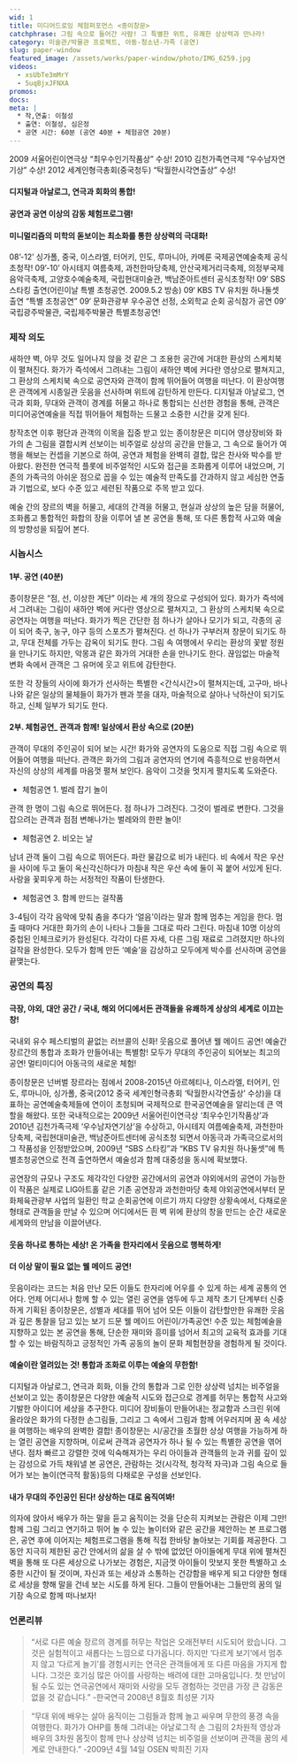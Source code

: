 ```yaml
---
wid: 1
title: 미디어드로잉 체험퍼포먼스 <종이창문>
catchphrase: 그림 속으로 들어간 사람! 그 특별한 위트, 유쾌한 상상력과 만나라!
category: 미술관/박물관 프로젝트, 아동-청소년-가족 (공연)
slug: paper-window
featured_image: /assets/works/paper-window/photo/IMG_6259.jpg
videos:
  - xsUbTe3mMrY
  - 5uqBjxJFNXA
promos:
docs:
meta: |
  * 작,연출: 이철성
  * 출연: 이철성, 심은정
  * 공연 시간: 60분 (공연 40분 + 체험공연 20분)
---
```


2009 서울어린이연극상 “최우수인기작품상” 수상!
2010 김천가족연극제 “우수남자연기상” 수상!
2012 세계인형극총회(중국청두) “탁월한시각연출상” 수상!


#### 디지털과 아날로그, 연극과 회화의 통합!

#### 공연과 공연 이상의 감동 체험프로그램!

#### 미니멀리즘의 미학의 돋보이는 최소화를 통한 상상력의 극대화!


08’-12’ 싱가폴, 중국, 이스라엘, 터어키, 인도, 루마니아, 카메룬 국제공연예술축제 공식초청작!
09’-10’ 아시테지 여름축제, 과천한마당축제, 안산국제거리극축제, 의정부국제음악극축제, 고양호수예술축제, 국립현대미술관, 백남준아트센터 공식초청작!
09‘ SBS 스타킹 출연(어린이날 특별 초청공연. 2009.5.2 방송)
09‘ KBS TV 유치원 하나둘셋 출연 “특별 초청공연”
09‘ 문화관광부 우수공연 선정, 소외학교 순회 공식참가 공연
09’ 국립광주박물관, 국립제주박물관 특별초청공연!


### 제작 의도

새하얀 벽, 아무 것도 일어나지 않을 것 같은 그 조용한 공간에 거대한 환상의 스케치북이 펼쳐진다. 화가가 즉석에서 그려내는 그림이 새하얀 벽에 커다란 영상으로 펼쳐지고, 그 환상의 스케치북 속으로 공연자와 관객이 함께 뛰어들어 여행을 떠난다. 이 환상여행은 관객에게 시종일관 웃음을 선사하며 위트에 감탄하게 만든다. 디지털과 아날로그, 연극과 회화, 무대와 관객이 경계를 허물고 하나로 통합되는 신선한 경험을 통해, 관객은 미디어공연예술을 직접 뛰어들어 체험하는 드물고 소중한 시간을 갖게 된다.

창작초연 이후 평단과 관객의 이목을 집중 받고 있는 종이창문은 미디어 영상장비와 화가의 손 그림을 결합시켜 선보이는 비주얼로 상상의 공간을 만들고, 그 속으로 들어가 여행을 해보는 컨셉을 기본으로 하여, 공연과 체험을 완벽히 결합, 많은 찬사와 박수를 받아왔다. 완전한 연극적 플롯에 비주얼적인 시도와 접근을 조화롭게 이루어 내었으며, 기존의 가족극의 아쉬운 점으로 꼽을 수 있는 예술적 만족도를 간과하지 않고 세심한 연출과 기법으로, 보다 수준 있고 세련된 작품으로 주목 받고 있다.

예술 간의 장르의 벽을 허물고, 세대의 간격을 허물고, 현실과 상상의 높은 담을 허물어, 조화롭고 통합적인 화합의 장을 이루어 낼 본 공연을 통해, 또 다른 통합적 사고와 예술의 방향성을 되짚어 본다.


### 시놉시스

#### 1부. 공연 (40분)

종이창문은 “점, 선, 이상한 계단” 이라는 세 개의 장으로 구성되어 있다. 화가가 즉석에서 그려내는 그림이 새하얀 벽에 커다란 영상으로 펼쳐지고, 그 환상의 스케치북 속으로 공연자는 여행을 떠난다. 화가가 찍은 간단한 점 하나가 살아나 모기가 되고, 각종의 공이 되어 축구, 농구, 야구 등의 스포츠가 펼쳐진다. 선 하나가 구부러져 창문이 되기도 하고, 무대 전체를 가두는 감옥이 되기도 한다. 그림 속 여행에서 우리는 환상의 꽃밭 정원을 만나기도 하지만, 악몽과 같은 화가의 거대한 손을 만나기도 한다. 끊임없는 마술적 변화 속에서 관객은 그 유머에 웃고 위트에 감탄한다.

또한 각 장들의 사이에 화가가 선사하는 특별한 <간식시간>이 펼쳐지는데, 고구마, 바나나와 같은 일상의 물체들이 화가가 펜과 붓을 대자, 마술적으로 살아나 낙하산이 되기도 하고, 신체 일부가 되기도 한다.

#### 2부. 체험공연_ 관객과 함께! 일상에서 환상 속으로 (20분)

관객이 무대의 주인공이 되어 보는 시간! 화가와 공연자의 도움으로 직접 그림 속으로 뛰어들어 여행을 떠난다. 관객은 화가의 그림과 공연자의 연기에 즉흥적으로 반응하면서 자신의 상상의 세계를 마음껏 펼쳐 보인다. 음악이 그것을 멋지게 펼치도록 도와준다.

* 체험공연 1. 벌레 잡기 놀이

관객 한 명이 그림 속으로 뛰어든다. 점 하나가 그려진다. 그것이 벌레로 변한다. 그것을 잡으려는 관객과 점점 변해나가는 벌레와의 한판 놀이!

* 체험공연 2. 비오는 날

남녀 관객 둘이 그림 속으로 뛰어든다. 파란 물감으로 비가 내린다. 비 속에서 작은 우산을 사이에 두고 둘이 옥신각신하다가 마침내 작은 우산 속에 둘이 꼭 붙어 서있게 된다. 사랑을 꽃피우게 하는 서정적인 작품이 탄생한다.

* 체험공연 3. 함께 만드는 걸작품

3-4팀이 각각 음악에 맞춰 춤을 추다가 ‘얼음’이라는 말과 함께 멈추는 게임을 한다. 멈출 때마다 거대한 화가의 손이 나타나 그들을 그대로 따라 그린다. 마침내 10명 이상의 중첩된 인체크로키가 완성된다. 각각이 다른 자세, 다른 그림 재료로 그려졌지만 하나의 걸작을 완성한다. 모두가 함께 만든 ‘예술’을 감상하고 모두에게 박수를 선사하며 공연을 끝맺는다.


### 공연의 특징

#### 극장, 야외, 대안 공간 / 국내, 해외 어디에서든 관객들을 유쾌하게 상상의 세계로 이끄는 창!

국내외 유수 페스티벌의 끝없는 러브콜의 신화! 웃음으로 풀어낸 웰 메이드 공연! 예술간 장르간의 통합과 조화가 만들어내는 특별함! 모두가 무대의 주인공이 되어보는 최고의 공연! 멀티미디어 아동극의 새로운 체험!

종이창문은 넌버벌 장르라는 점에서 2008-2015년 아르헤티나, 이스라엘, 터어키, 인도, 루마니아, 싱가폴, 중국(2012 중국 세계인형극총회 ‘탁월한시각연출상’ 수상)을 대표하는 공연예술축제들에 연이이 초청되며 국제적으로 한국공연예술을 알리는데 큰 역할을 해왔다. 또한 국내적으로는 2009년 서울어린이연극상 ‘최우수인기작품상’과 2010년 김천가족극제 ‘우수남자연기상’을 수상하고, 아시테지 여름예술축제, 과천한마당축제, 국립현대미술관, 백남준아트센터에 공식초청 되면서 아동극과 가족극으로서의 그 작품성을 인정받았으며, 2009년 “SBS 스타킹”과 “KBS TV 유치원 하나둘셋”에 특별초청공연으로 전격 출연하면서 예술성과 함께 대중성을 동시에 확보했다.

공연장의 규모나 구조도 제각각인 다양한 공간에서의 공연과 야외에서의 공연이 가능한 이 작품은 실제로 LIG아트홀 같은 기존 공연장과 과천한마당 축제 야외공연에서부터 문화체육관광부 사업의 일환인 학교 순회공연에 이르기 까지 다양한 상황속에서, 다채로운 형태로 관객들을 만날 수 있으며 어디에서든 흰 벽 위에 환상의 창을 만드는 순간 새로운 세계와의 만남을 이끌어낸다.

#### 웃음 하나로 통하는 세상! 온 가족을 한자리에서 웃음으로 행복하게!

#### 더 이상 말이 필요 없는 웰 메이드 공연!

웃음이라는 코드는 처음 만난 모든 이들도 한자리에 어우를 수 있게 하는 세계 공통의 언어다. 언제 어디서나 함께 할 수 있는 열린 공연을 염두에 두고 제작 초기 단계부터 신중하게 기획된 종이창문은, 성별과 세대를 뛰어 넘어 모든 이들이 감탄할만한 유쾌한 웃음과 깊은 통찰을 담고 있는 보기 드문 웰 메이드 어린이/가족공연! 수준 있는 체험예술을 지향하고 있는 본 공연을 통해, 단순한 재미와 흥미를 넘어서 최고의 교육적 효과를 기대할 수 있는 바람직하고 긍정적인 가족 공동의 놀이 문화 체험현장을 경험하게 될 것이다.

#### 예술이란 열려있는 것! 통합과 조화로 이루는 예술의 무한함!

디지털과 아날로그, 연극과 회화, 이들 간의 통합과 그로 인한 상상력 넘치는 비주얼을 선보이고 있는 종이창문은 다양한 예술적 시도와 접근으로 경계를 허무는 통합적 사고와 기발한 아이디어 세상을 추구한다. 미디어 장비들이 만들어내는 정교함과 스크린 위에 올라앉은 화가의 다정한 손그림들, 그리고 그 속에서 그림과 함께 어우러지며 꿈 속 세상을 여행하는 배우의 완벽한 결합! 종이창문는 시/공간을 초월한 상상 여행을 가능하게 하는 열린 공연을 지향하며, 이로써 관객과 공연자가 하나 될 수 있는 특별한 공연을 엮어낸다. 점차 빠르고 강렬한 것에 익숙해져가는 우리 아이들과 관객들의 눈과 귀를 깊이 있는 감성으로 가득 채워낼 본 공연은, 관람하는 것(시각적, 청각적 자극)과 그림 속으로 들어가 보는 놀이(연극적 활동)등의 다채로운 구성을 선보인다.

#### 내가 무대의 주인공인 된다! 상상하는 대로 움직여봐!

의자에 앉아서 배우가 하는 말을 듣고 움직이는 것을 단순히 지켜보는 관람은 이제 그만! 함께 그림 그리고 연기하고 뛰어 놀 수 있는 놀이터와 같은 공간을 제안하는 본 프로그램은, 공연 후에 이어지는 체험프로그램을 통해 직접 한바탕 놀아보는 기회를 제공한다. 그 동안 지극히 제한된 공간 안에서의 삶을 살 수 밖에 없었던 아이들에게 무대 위에 펼쳐진 벽을 통해 또 다른 세상으로 나가보는 경험은, 지금껏 아이들이 맛보지 못한 특별하고 소중한 시간이 될 것이며, 자신과 또는 세상과 소통하는 건강함을 배우게 되고 다양한 형태로 세상을 향해 말을 건네 보는 시도를 하게 된다. 그들이 만들어내는 그들만의 꿈의 일기장 속으로 함께 떠나보자!


### 언론리뷰

> “서로 다른 예술 장르의 경계를 허무는 작업은 오래전부터 시도되어 왔습니다. 그것은 실험적이고 새롭다는 느낌으로 다가옵니다. 하지만 ‘다르게 보기’에서 멈추지 않고 ‘다르게 놀기’를 경험시키는 연극은 관객들에게 또 다른 마음을 가지게 합니다. 그것은 호기심 많은 아이를 사랑하는 배려에 대한 고마움입니다. 첫 만남이 될 수도 있는 연극공연에서 재미와 사랑을 모두 경험하는 것만큼 가장 큰 감동은 없을 것 같습니다.”
-한국연극 2008년 8월호 최성문 기자

> “무대 위에 배우는 살아 움직이는 그림들과 함께 놀고 싸우며 무한의 풍경 속을 여행한다. 화가가 OHP를 통해 그려내는 아날로그적 손 그림의 2차원적 영상과 배우의 3차원 몸짓이 함께 만나 상상력 넘치는 비주얼을 선보이며 관객을 꿈의 세계로 안내한다.”
-2009년 4월 14일 OSEN 박희진 기자
